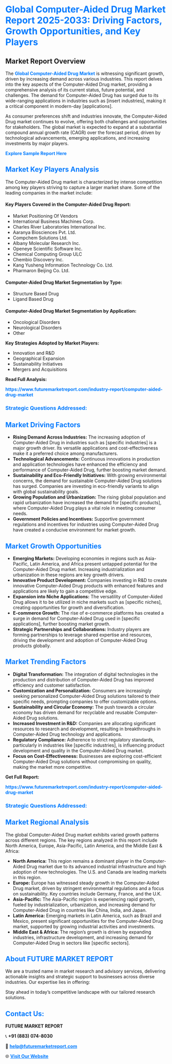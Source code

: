 <h1 style="color: #007BFF;">Global Computer-Aided Drug Market Report 2025-2033: Driving Factors, Growth Opportunities, and Key Players</h1>

<section id="overview">
<h2>Market Report Overview</h2>
<p>The <a href="https://www.futuremarketreport.com/industry-report/computer-aided-drug-market" style="color: #007BFF; text-decoration: none;"><strong>Global Computer-Aided Drug Market</strong></a> is witnessing significant growth, driven by increasing demand across various industries. This report delves into the key aspects of the Computer-Aided Drug market, providing a comprehensive analysis of its current status, future potential, and challenges. The demand for Computer-Aided Drug has surged due to its wide-ranging applications in industries such as [insert industries], making it a critical component in modern-day [applications].</p>
<p>As consumer preferences shift and industries innovate, the Computer-Aided Drug market continues to evolve, offering both challenges and opportunities for stakeholders. The global market is expected to expand at a substantial compound annual growth rate (CAGR) over the forecast period, driven by technological advancements, emerging applications, and increasing investments by major players.</p>
</section>

<section id="overview">
<p><a href="https://www.futuremarketreport.com/request-sample/reportId=77889" style="color: #007BFF; text-decoration: none;"><strong>Explore Sample Report Here</strong></a></p>
</section>

<section id="key-players">
<h2 style="color: #007BFF;">Market Key Players Analysis</h2>
<p>The Computer-Aided Drug market is characterized by intense competition among key players striving to capture a larger market share. Some of the leading companies in the market include:</p>
<h4>Key Players Covered in the Computer-Aided Drug Report:</h4>
<ul><li>Market Positioning Of Vendors</li><li>International Business Machines Corp.</li><li>Charles River Laboratories International Inc.</li><li>Aaranya Biosciences Pvt. Ltd.</li><li>Compchem Solutions Ltd.</li><li>Albany Molecular Research Inc.</li><li>Openeye Scientific Software Inc.</li><li>Chemical Computing Group ULC</li><li>Chembio Discovery Inc.</li><li>Kang Yusheng Information Technology Co. Ltd.</li><li>Pharmaron Beijing Co. Ltd.</li></ul>
<h4>Computer-Aided Drug Market Segmentation by Type:</h4>
<ul><li>Structure Based Drug</li><li>Ligand Based Drug</li></ul>

<h4>Computer-Aided Drug Market Segmentation by Application:</h4>
<ul><li>Oncological Disorders</li><li>Neurological Disorders</li><li>Other</li></ul>
<p><strong>Key Strategies Adopted by Market Players:</strong></p>
<ul>
<li>Innovation and R&D</li>
<li>Geographical Expansion</li>
<li>Sustainability Initiatives</li>
<li>Mergers and Acquisitions</li>
</ul>
</section>

<section>
<p><strong>Read Full Analysis: </strong></p><a href="https://www.futuremarketreport.com/industry-report/computer-aided-drug-market" style="color: #007BFF; text-decoration: none;"><strong>https://www.futuremarketreport.com/industry-report/computer-aided-drug-market</strong></a>
<h3 style="color: #007BFF;">Strategic Questions Addressed:</h3>
</section>

<section id="driving-factors">
<h2 style="color: #007BFF;">Market Driving Factors</h2>
<ul>
<li><strong>Rising Demand Across Industries:</strong> The increasing adoption of Computer-Aided Drug in industries such as [specific industries] is a major growth driver. Its versatile applications and cost-effectiveness make it a preferred choice among manufacturers.</li>
<li><strong>Technological Advancements:</strong> Continuous innovations in production and application technologies have enhanced the efficiency and performance of Computer-Aided Drug, further boosting market demand.</li>
<li><strong>Sustainability and Eco-Friendly Initiatives:</strong> With growing environmental concerns, the demand for sustainable Computer-Aided Drug solutions has surged. Companies are investing in eco-friendly variants to align with global sustainability goals.</li>
<li><strong>Growing Population and Urbanization:</strong> The rising global population and rapid urbanization have increased the demand for [specific products], where Computer-Aided Drug plays a vital role in meeting consumer needs.</li>
<li><strong>Government Policies and Incentives:</strong> Supportive government regulations and incentives for industries using Computer-Aided Drug have created a conducive environment for market growth.</li>
</ul>
</section>

<section id="growth-opportunities">
<h2 style="color: #007BFF;">Market Growth Opportunities</h2>
<ul>
<li><strong>Emerging Markets:</strong> Developing economies in regions such as Asia-Pacific, Latin America, and Africa present untapped potential for the Computer-Aided Drug market. Increasing industrialization and urbanization in these regions are key growth drivers.</li>
<li><strong>Innovative Product Development:</strong> Companies investing in R&D to create innovative Computer-Aided Drug products with enhanced features and applications are likely to gain a competitive edge.</li>
<li><strong>Expansion into Niche Applications:</strong> The versatility of Computer-Aided Drug allows it to be utilized in niche markets such as [specific niches], creating opportunities for growth and diversification.</li>
<li><strong>E-commerce Growth:</strong> The rise of e-commerce platforms has created a surge in demand for Computer-Aided Drug used in [specific applications], further boosting market growth.</li>
<li><strong>Strategic Partnerships and Collaborations:</strong> Industry players are forming partnerships to leverage shared expertise and resources, driving the development and adoption of Computer-Aided Drug products globally.</li>
</ul>
</section>

<section id="trending-factors">
<h2 style="color: #007BFF;">Market Trending Factors</h2>
<ul>
<li><strong>Digital Transformation:</strong> The integration of digital technologies in the production and distribution of Computer-Aided Drug has improved efficiency and customer satisfaction.</li>
<li><strong>Customization and Personalization:</strong> Consumers are increasingly seeking personalized Computer-Aided Drug solutions tailored to their specific needs, prompting companies to offer customizable options.</li>
<li><strong>Sustainability and Circular Economy:</strong> The push towards a circular economy has driven demand for recyclable and reusable Computer-Aided Drug solutions.</li>
<li><strong>Increased Investment in R&D:</strong> Companies are allocating significant resources to research and development, resulting in breakthroughs in Computer-Aided Drug technology and applications.</li>
<li><strong>Regulatory Compliance:</strong> Adherence to strict regulatory standards, particularly in industries like [specific industries], is influencing product development and quality in the Computer-Aided Drug market.</li>
<li><strong>Focus on Cost-Effectiveness:</strong> Businesses are exploring cost-efficient Computer-Aided Drug solutions without compromising on quality, making the market more competitive.</li>
</ul>
</section>

<section>
<p><strong>Get Full Report: </strong></p><a href="https://www.futuremarketreport.com/industry-report/computer-aided-drug-market" style="color: #007BFF; text-decoration: none;"><strong>https://www.futuremarketreport.com/industry-report/computer-aided-drug-market</strong></a>
<h3 style="color: #007BFF;">Strategic Questions Addressed:</h3>
</section>


<section id="regional-analysis">
<h2 style="color: #007BFF;">Market Regional Analysis</h2>
<p>The global Computer-Aided Drug market exhibits varied growth patterns across different regions. The key regions analyzed in this report include North America, Europe, Asia-Pacific, Latin America, and the Middle East & Africa:</p>
<ul>
<li><strong>North America:</strong> This region remains a dominant player in the Computer-Aided Drug market due to its advanced industrial infrastructure and high adoption of new technologies. The U.S. and Canada are leading markets in this region.</li>
<li><strong>Europe:</strong> Europe has witnessed steady growth in the Computer-Aided Drug market, driven by stringent environmental regulations and a focus on sustainability. Key countries include Germany, France, and the U.K.</li>
<li><strong>Asia-Pacific:</strong> The Asia-Pacific region is experiencing rapid growth, fueled by industrialization, urbanization, and increasing demand for Computer-Aided Drug in countries like China, India, and Japan.</li>
<li><strong>Latin America:</strong> Emerging markets in Latin America, such as Brazil and Mexico, present significant opportunities for the Computer-Aided Drug market, supported by growing industrial activities and investments.</li>
<li><strong>Middle East & Africa:</strong> The region’s growth is driven by expanding industries, infrastructure development, and increasing demand for Computer-Aided Drug in sectors like [specific sectors].</li>
</ul>
</section>

<footer>
<h2 style="color: #007BFF;">About FUTURE MARKET REPORT</h2>
<p>We are a trusted name in market research and advisory services, delivering actionable insights and strategic support to businesses across diverse industries. Our expertise lies in offering:</p>

<p>Stay ahead in today’s competitive landscape with our tailored research solutions.</p>

<h2 style="color: #007BFF;">Contact Us:</h2>
<p><strong>FUTURE MARKET REPORT</strong></p>
<p>📞 <strong>+91 (883) 074-8030</strong></p>
<p>📧 <strong><a href="mailto:help@futuremarketreport.com" style="color: #007BFF;">help@futuremarketreport.com</a></strong></p>
<p>🌐 <strong><a href="https://www.futuremarketreport.com/" style="color: #007BFF;">Visit Our Website</a></strong></p>
</footer>